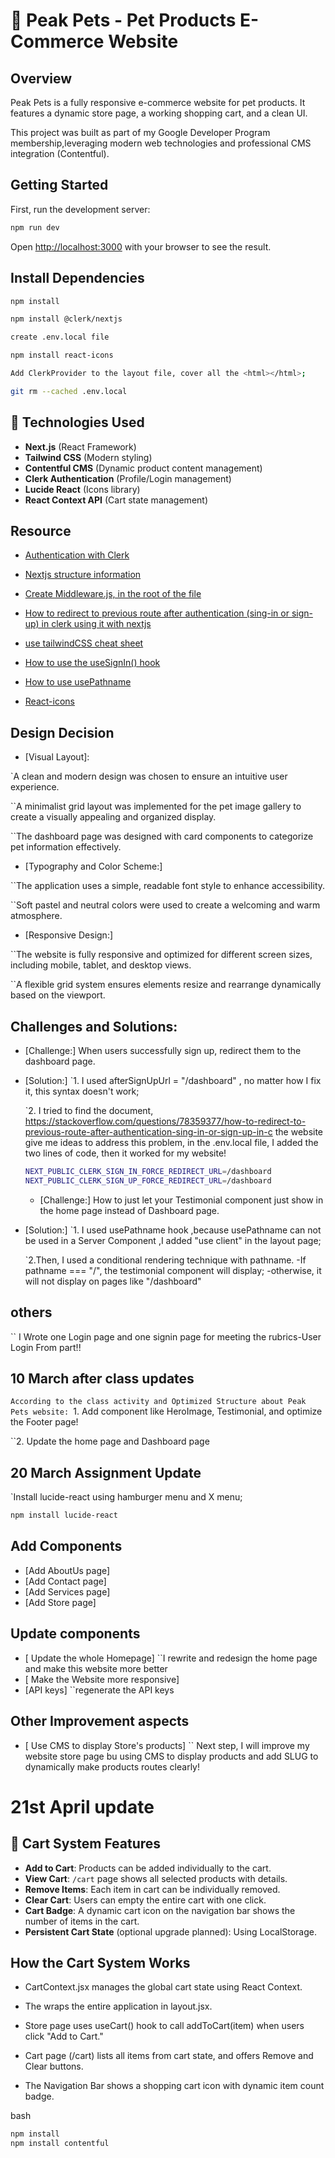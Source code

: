 # 🐾 Peak Pets - Pet Products E-Commerce Website

## Overview

Peak Pets is a fully responsive e-commerce website for pet products.
It features a dynamic store page, a working shopping cart, and a clean UI.

This project was built as part of my Google Developer Program membership,leveraging modern web technologies and professional CMS integration (Contentful).

## Getting Started

First, run the development server:

```bash
npm run dev
```

Open [http://localhost:3000](http://localhost:3000) with your browser to see the result.

## Install Dependencies

```bash
npm install
```

```bash
npm install @clerk/nextjs
```

```bash
create .env.local file
```

```bash
npm install react-icons
```

```bash
Add ClerkProvider to the layout file, cover all the <html></html>;
```

```bash
git rm --cached .env.local
```

## 🚀 Technologies Used

- **Next.js** (React Framework)
- **Tailwind CSS** (Modern styling)
- **Contentful CMS** (Dynamic product content management)
- **Clerk Authentication** (Profile/Login management)
- **Lucide React** (Icons library)
- **React Context API** (Cart state management)

## Resource

- [Authentication with Clerk](https://clerk.com/docs/quickstarts/nextjs-pages-router)
- [Nextjs structure information](https://nextjs.org/docs)
- [Create Middleware.js, in the root of the file](https://clerk.com/docs/references/nextjs/clerk-middleware)

- [How to redirect to previous route after authentication (sing-in or sign-up) in clerk using it with nextjs](https://stackoverflow.com/questions/78359377/how-to-redirect-to-previous-route-after-authentication-sing-in-or-sign-up-in-c)

- [ use tailwindCSS cheat sheet](https://nerdcave.com/tailwind-cheat-sheet)

- [ How to use the useSignIn() hook ](https://clerk.com/docs/references/react/use-sign-in#how-to-use-the-use-sign-in-hook)

- [ How to use usePathname ](https://nextjs.org/docs/app/api-reference/functions/use-pathname)

- [ React-icons ](https://react-icons.github.io/react-icons/)

## Design Decision

- [Visual Layout]:

`A clean and modern design was chosen to ensure an intuitive user experience.

``A minimalist grid layout was implemented for the pet image gallery to create a visually appealing and organized display.

``The dashboard page was designed with card components to categorize pet information effectively.

- [Typography and Color Scheme:]

``The application uses a simple, readable font style to enhance accessibility.

``Soft pastel and neutral colors were used to create a welcoming and warm atmosphere.

- [Responsive Design:]

``The website is fully responsive and optimized for different screen sizes, including mobile, tablet, and desktop views.

``A flexible grid system ensures elements resize and rearrange dynamically based on the viewport.

## Challenges and Solutions:

- [Challenge:]
  When users successfully sign up, redirect them to the dashboard page.

- [Solution:]
  `1. I used afterSignUpUrl = "/dashboard" , no matter how I fix it, this syntax doesn't work;

  `2. I tried to find the document, https://stackoverflow.com/questions/78359377/how-to-redirect-to-previous-route-after-authentication-sing-in-or-sign-up-in-c the website give me ideas to address this problem, in the .env.local file, I added the two lines of code, then it worked for my website!

  ```bash
  NEXT_PUBLIC_CLERK_SIGN_IN_FORCE_REDIRECT_URL=/dashboard
  NEXT_PUBLIC_CLERK_SIGN_UP_FORCE_REDIRECT_URL=/dashboard
  ```

  - [Challenge:]
    How to just let your Testimonial component just show in the home page instead of Dashboard page.

- [Solution:]
  `1. I used usePathname hook ,because usePathname can not be used in a Server Component ,I added "use client" in the layout page;

  `2.Then, I used a conditional rendering technique with pathname.
  -If pathname === "/", the testimonial component will display;
  -otherwise, it will not display on pages like "/dashboard"

## others

`` I Wrote one Login page and one signin page for meeting the rubrics-User Login From part!!

## 10 March after class updates

`According to the class activity and Optimized Structure about Peak Pets website:
`1. Add component like HeroImage, Testimonial, and optimize the Footer page!

``2. Update the home page and Dashboard page

## 20 March Assignment Update

`Install lucide-react using hamburger menu and X menu;

```bash
npm install lucide-react

```

## Add Components

- [Add AboutUs page]
- [Add Contact page]
- [Add Services page]
- [Add Store page]

## Update components

- [ Update the whole Homepage]
  ``I rewrite and redesign the home page and make this website more better
- [ Make the Website more responsive]
- [API keys]
  ``regenerate the API keys

## Other Improvement aspects

- [ Use CMS to display Store's products]
  `` Next step, I will improve my website store page bu using CMS to display products and add SLUG to dynamically make products routes clearly!

# 21st April update

## 🛒 Cart System Features

- **Add to Cart**: Products can be added individually to the cart.
- **View Cart**: `/cart` page shows all selected products with details.
- **Remove Items**: Each item in cart can be individually removed.
- **Clear Cart**: Users can empty the entire cart with one click.
- **Cart Badge**: A dynamic cart icon on the navigation bar shows the number of items in the cart.
- **Persistent Cart State** (optional upgrade planned): Using LocalStorage.

## How the Cart System Works

- CartContext.jsx manages the global cart state using React Context.

- The <CartProvider> wraps the entire application in layout.jsx.

- Store page uses useCart() hook to call addToCart(item) when users click "Add to Cart."

- Cart page (/cart) lists all items from cart state, and offers Remove and Clear buttons.

- The Navigation Bar shows a shopping cart icon with dynamic item count badge.

bash

```bash
npm install
npm install contentful
```
